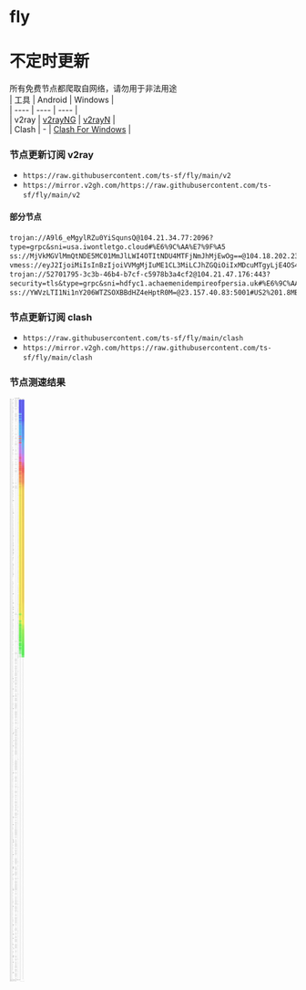 # fly
# 不定时更新
所有免费节点都爬取自网络，请勿用于非法用途  
|  工具  | Android  | Windows  |  
|  ----  | ----   | ----  |  
| v2ray  | [v2rayNG](https://github.com/2dust/v2rayNG/releases) | [v2rayN](https://github.com/2dust/v2rayN/releases) |  
| Clash  | - | [Clash For Windows](https://github.com/2dust/clashN/releases) | 
  
### 节点更新订阅  v2ray
- `https://raw.githubusercontent.com/ts-sf/fly/main/v2`  
- `https://mirror.v2gh.com/https://raw.githubusercontent.com/ts-sf/fly/main/v2`  

#### 部分节点  
``` 
trojan://A9l6_eMgylRZu0YiSqunsQ@104.21.34.77:2096?type=grpc&sni=usa.iwontletgo.cloud#%E6%9C%AA%E7%9F%A5
ss://MjVkMGVlMmQtNDE5MC01MmJlLWI4OTItNDU4MTFjNmJhMjEwOg==@104.18.202.232:2053#%E6%9C%AA%E7%9F%A52
vmess://eyJ2IjoiMiIsInBzIjoiVVMgMjIuME1CL3MiLCJhZGQiOiIxMDcuMTgyLjE4OS4yMDEiLCJwb3J0IjoiNTUxODciLCJpZCI6IjI2NjcwYTc2LTVmZTItNDczOC1hODRiLTEyMjk5MDVlMDM1NCIsImFpZCI6IjAiLCJzY3kiOm51bGwsIm5ldCI6IndzIiwidHlwZSI6IiIsImhvc3QiOiIiLCJwYXRoIjoiLyIsInRscyI6IiIsInNuaSI6IiIsInRlc3RfbmFtZSI6IlVTIn0=
trojan://52701795-3c3b-46b4-b7cf-c5978b3a4cf2@104.21.47.176:443?security=tls&type=grpc&sni=hdfyc1.achaemenidempireofpersia.uk#%E6%9C%AA%E7%9F%A53
ss://YWVzLTI1Ni1nY206WTZSOXBBdHZ4eHptR0M=@23.157.40.83:5001#US2%201.8MB%2Fs
```
### 节点更新订阅  clash
- `https://raw.githubusercontent.com/ts-sf/fly/main/clash`  
- `https://mirror.v2gh.com/https://raw.githubusercontent.com/ts-sf/fly/main/clash`  

### 节点测速结果
![image](traffic.png)
